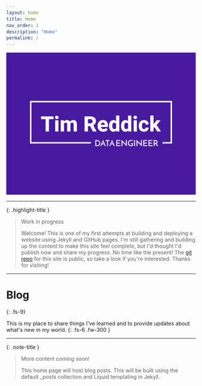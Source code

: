 ```yaml
---
layout: home
title: Home
nav_order: 1
description: "Home"
permalink: /
---
```


![](./assets/images/tim-reddick-logo.png)

---

{: .highlight-title }
> Work in progress
>
> Welcome! This is one of my first attempts at building and deploying a website using Jekyll and GitHub pages. I'm still gathering and building up the content to make this site feel complete, but I'd thought I'd publish now and share my progress. No time like the present! The [git repo](https://github.com/rtreddick/rtreddick.github.io) for this site is public, so take a look if you're interested. Thanks for visiting!

---

# Blog
{: .fs-9}

This is my place to share things I've learned and to provide updates about what's new in my world.
{: .fs-6 .fw-300 }

---

{: .note-title }
> More content coming soon!
>
> This home page will host blog posts. This will be built using the default _posts collection and Liquid templating in Jekyll.